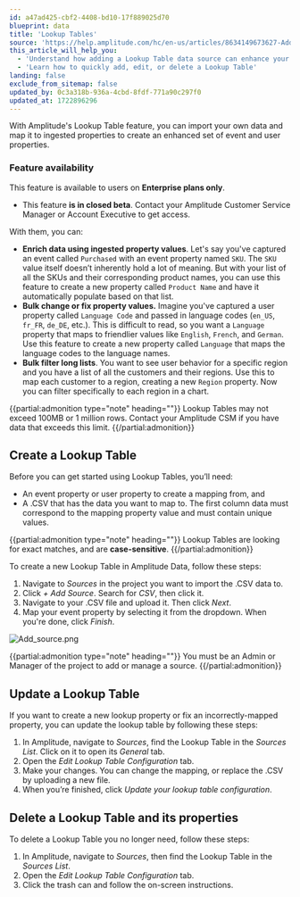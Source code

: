 ```yaml
---
id: a47ad425-cbf2-4408-bd10-17f889025d70
blueprint: data
title: 'Lookup Tables'
source: 'https://help.amplitude.com/hc/en-us/articles/8634149673627-Add-more-data-to-event-and-user-properties-with-Lookup-Tables'
this_article_will_help_you:
  - 'Understand how adding a Lookup Table data source can enhance your event and user properties'
  - 'Learn how to quickly add, edit, or delete a Lookup Table'
landing: false
exclude_from_sitemap: false
updated_by: 0c3a318b-936a-4cbd-8fdf-771a90c297f0
updated_at: 1722896296
---
```

With Amplitude's Lookup Table feature, you can import your own data and map it to ingested properties to create an enhanced set of event and user properties.

### Feature availability

This feature is available to users on **Enterprise plans only**.

* This feature **is in closed beta**. Contact your Amplitude Customer Service Manager or Account Executive to get access.

With them, you can:

* **Enrich data using ingested property values**. Let's say you've captured an event called `Purchased` with an event property named `SKU`. The `SKU` value itself doesn’t inherently hold a lot of meaning. But with your list of all the SKUs and their corresponding product names, you can use this feature to create a new property called `Product Name` and have it automatically populate based on that list.
* **Bulk change or fix property values.** Imagine you've captured a user property called `Language Code` and passed in language codes (`en_US`, `fr_FR`, `de_DE`, etc.). This is difficult to read, so you want a `Language` property that maps to friendlier values like `English`, `French`, and `German`. Use this feature to create a new property called `Language` that maps the language codes to the language names.
* **Bulk filter long lists**. You want to see user behavior for a specific region and you have a list of all the customers and their regions. Use this to map each customer to a region, creating a new `Region` property. Now you can filter specifically to each region in a chart.

{{partial:admonition type="note" heading=""}}
Lookup Tables may not exceed 100MB or 1 million rows. Contact your Amplitude CSM if you have data that exceeds this limit. 
{{/partial:admonition}} 

## Create a Lookup Table

Before you can get started using Lookup Tables, you’ll need:

* An event property or user property to create a mapping from, and
* A .CSV that has the data you want to map to. The first column data must correspond to the mapping property value and must contain unique values.

{{partial:admonition type="note" heading=""}}
Lookup Tables are looking for exact matches, and are **case-sensitive**.
{{/partial:admonition}}

To create a new Lookup Table in Amplitude Data, follow these steps:

1. Navigate to *Sources* in the project you want to import the .CSV data to.
2. Click *+ Add Source*. Search for *CSV*, then click it.
3. Navigate to your .CSV file and upload it. Then click *Next*.
4. Map your event property by selecting it from the dropdown. When you're done, click *Finish*.

![Add_source.png](/docs/output/img/data/add-source-png.png)

{{partial:admonition type="note" heading=""}}
You must be an Admin or Manager of the project to add or manage a source.
{{/partial:admonition}}

## Update a Lookup Table

If you want to create a new lookup property or fix an incorrectly-mapped property, you can update the lookup table by following these steps:

1. In Amplitude, navigate to *Sources*, find the Lookup Table in the *Sources List*. Click on it to open its *General* tab.
2. Open the *Edit Lookup Table Configuration* tab.
3. Make your changes. You can change the mapping, or replace the .CSV by uploading a new file.
4. When you’re finished, click *Update your lookup table configuration*.

## Delete a Lookup Table and its properties

To delete a Lookup Table you no longer need, follow these steps:

1. In Amplitude, navigate to *Sources*, then find the Lookup Table in the *Sources List*.
2. Open the *Edit Lookup Table Configuration* tab.
3. Click the trash can and follow the on-screen instructions.